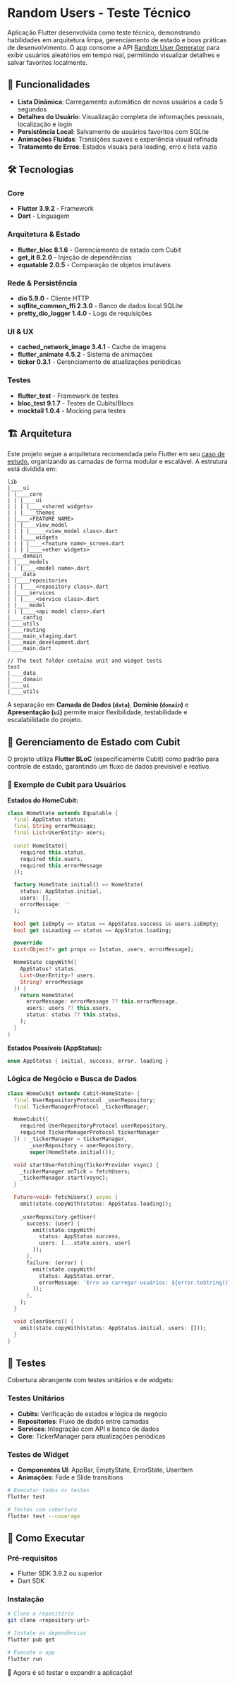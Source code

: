 # Random Users - Teste Técnico

Aplicação Flutter desenvolvida como teste técnico, demonstrando habilidades em arquitetura limpa, gerenciamento de estado e boas práticas de desenvolvimento. O app consome a API [Random User Generator](https://randomuser.me/) para exibir usuários aleatórios em tempo real, permitindo visualizar detalhes e salvar favoritos localmente.

## 📱 Funcionalidades

- **Lista Dinâmica**: Carregamento automático de novos usuários a cada 5 segundos
- **Detalhes do Usuário**: Visualização completa de informações pessoais, localização e login
- **Persistência Local**: Salvamento de usuários favoritos com SQLite
- **Animações Fluidas**: Transições suaves e experiência visual refinada
- **Tratamento de Erros**: Estados visuais para loading, erro e lista vazia

## 🛠️ Tecnologias

### Core
- **Flutter 3.9.2** - Framework
- **Dart** - Linguagem

### Arquitetura & Estado
- **flutter_bloc 8.1.6** - Gerenciamento de estado com Cubit
- **get_it 8.2.0** - Injeção de dependências
- **equatable 2.0.5** - Comparação de objetos imutáveis

### Rede & Persistência
- **dio 5.9.0** - Cliente HTTP
- **sqflite_common_ffi 2.3.0** - Banco de dados local SQLite
- **pretty_dio_logger 1.4.0** - Logs de requisições

### UI & UX
- **cached_network_image 3.4.1** - Cache de imagens
- **flutter_animate 4.5.2** - Sistema de animações
- **ticker 0.3.1** - Gerenciamento de atualizações periódicas

### Testes
- **flutter_test** - Framework de testes
- **bloc_test 9.1.7** - Testes de Cubits/Blocs
- **mocktail 1.0.4** - Mocking para testes

## 🏗️ Arquitetura

Este projeto segue a arquitetura recomendada pelo Flutter em seu [caso de estudo](https://docs.flutter.dev/app-architecture/case-study), organizando as camadas de forma modular e escalável. A estrutura está dividida em:

```
lib
|____ui
| |____core
| | |____ui
| | | |____<shared widgets>
| | |____themes
| |____<FEATURE NAME>
| | |____view_model
| | | |_____<view_model class>.dart
| | |____widgets
| | | |____<feature name>_screen.dart
| | | |____<other widgets>
|____domain
| |____models
| | |____<model name>.dart
|____data
| |____repositories
| | |____<repository class>.dart
| |____services
| | |____<service class>.dart
| |____model
| | |____<api model class>.dart
|____config
|____utils
|____routing
|____main_staging.dart
|____main_development.dart
|____main.dart

// The test folder contains unit and widget tests
test
|____data
|____domain
|____ui
|____utils
```
A separação em **Camada de Dados (```data```)**, **Domínio (```domain```)** e **Apresentação (```ui```)** permite maior flexibilidade, testabilidade e escalabilidade do projeto.

## 🔄 Gerenciamento de Estado com Cubit

O projeto utiliza **Flutter BLoC** (especificamente Cubit) como padrão para controle de estado, garantindo um fluxo de dados previsível e reativo.

### 📌 Exemplo de Cubit para Usuários

**Estados do HomeCubit:**

```dart
class HomeState extends Equatable {
  final AppStatus status;
  final String errorMessage;
  final List<UserEntity> users;
  
  const HomeState({
    required this.status, 
    required this.users, 
    required this.errorMessage
  });

  factory HomeState.initial() => HomeState(
    status: AppStatus.initial, 
    users: [], 
    errorMessage: ''
  );

  bool get isEmpty => status == AppStatus.success && users.isEmpty;
  bool get isLoading => status == AppStatus.loading;

  @override
  List<Object?> get props => [status, users, errorMessage];

  HomeState copyWith({
    AppStatus? status, 
    List<UserEntity>? users, 
    String? errorMessage
  }) {
    return HomeState(
      errorMessage: errorMessage ?? this.errorMessage,
      users: users ?? this.users,
      status: status ?? this.status,
    );
  }
}
```

**Estados Possíveis (AppStatus):**
```dart
enum AppStatus { initial, success, error, loading }
```

### Lógica de Negócio e Busca de Dados

```dart
class HomeCubit extends Cubit<HomeState> {
  final UserRepositoryProtocol _userRepository;
  final TickerManagerProtocol _tickerManager;

  HomeCubit({
    required UserRepositoryProtocol userRepository, 
    required TickerManagerProtocol tickerManager
  }) : _tickerManager = tickerManager,
       _userRepository = userRepository,
       super(HomeState.initial());

  void startUserFetching(TickerProvider vsync) {
    _tickerManager.onTick = fetchUsers;
    _tickerManager.start(vsync);
  }

  Future<void> fetchUsers() async {
    emit(state.copyWith(status: AppStatus.loading));
    
    _userRepository.getUser(
      success: (user) {
        emit(state.copyWith(
          status: AppStatus.success, 
          users: [...state.users, user]
        ));
      },
      failure: (error) {
        emit(state.copyWith(
          status: AppStatus.error, 
          errorMessage: 'Erro ao carregar usuários: ${error.toString()}'
        ));
      },
    );
  }

  void clearUsers() {
    emit(state.copyWith(status: AppStatus.initial, users: []));
  }
}
```


## 🧪 Testes

Cobertura abrangente com testes unitários e de widgets:

### Testes Unitários
- **Cubits**: Verificação de estados e lógica de negócio
- **Repositories**: Fluxo de dados entre camadas
- **Services**: Integração com API e banco de dados
- **Core**: TickerManager para atualizações periódicas

### Testes de Widget
- **Componentes UI**: AppBar, EmptyState, ErrorState, UserItem
- **Animações**: Fade e Slide transitions

```bash
# Executar todos os testes
flutter test

# Testes com cobertura
flutter test --coverage
```

## 🚀 Como Executar

### Pré-requisitos
- Flutter SDK 3.9.2 ou superior
- Dart SDK

### Instalação

```bash
# Clone o repositório
git clone <repository-url>

# Instale as dependências
flutter pub get

# Execute o app
flutter run
```

🚀 Agora é só testar e expandir a aplicação!


